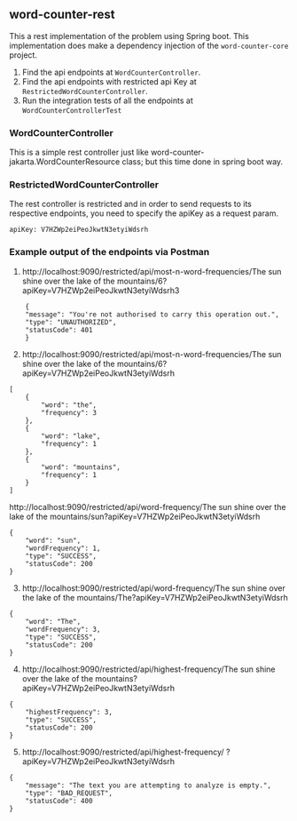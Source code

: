 ## word-counter-rest

This a rest implementation of the problem using Spring boot.
This implementation does make a dependency injection of the `word-counter-core` project.

1. Find the api endpoints at `WordCounterController`.
2. Find the api endpoints with restricted api Key at `RestrictedWordCounterController`.
3. Run the integration tests of all the endpoints at `WordCounterControllerTest`

### WordCounterController

This is a simple rest controller just like word-counter-jakarta.WordCounterResource class;
but this time done in spring boot way.

### RestrictedWordCounterController

The rest controller is restricted and in order to send requests to its respective endpoints,
you need to specify the apiKey as a request param.

`apiKey: V7HZWp2eiPeoJkwtN3etyiWdsrh
`

### Example output of the endpoints via Postman

1. http://localhost:9090/restricted/api/most-n-word-frequencies/The sun shine over the lake of the
   mountains/6?apiKey=V7HZWp2eiPeoJkwtN3etyiWdsrh3

```
    {
    "message": "You're not authorised to carry this operation out.",
    "type": "UNAUTHORIZED",
    "statusCode": 401
    }
```

2. http://localhost:9090/restricted/api/most-n-word-frequencies/The sun shine over the lake of the
   mountains/6?apiKey=V7HZWp2eiPeoJkwtN3etyiWdsrh

```
[
    {
        "word": "the",
        "frequency": 3
    },
    {
        "word": "lake",
        "frequency": 1
    },
    {
        "word": "mountains",
        "frequency": 1
    }
]
```

http://localhost:9090/restricted/api/word-frequency/The sun shine over the lake of the
mountains/sun?apiKey=V7HZWp2eiPeoJkwtN3etyiWdsrh

```
{
    "word": "sun",
    "wordFrequency": 1,
    "type": "SUCCESS",
    "statusCode": 200
}
```

3. http://localhost:9090/restricted/api/word-frequency/The sun shine over the lake of the
   mountains/The?apiKey=V7HZWp2eiPeoJkwtN3etyiWdsrh

```
{
    "word": "The",
    "wordFrequency": 3,
    "type": "SUCCESS",
    "statusCode": 200
}
```

4. http://localhost:9090/restricted/api/highest-frequency/The sun shine over the lake of the
   mountains?apiKey=V7HZWp2eiPeoJkwtN3etyiWdsrh

```
{
    "highestFrequency": 3,
    "type": "SUCCESS",
    "statusCode": 200
}
```

5. http://localhost:9090/restricted/api/highest-frequency/ ?apiKey=V7HZWp2eiPeoJkwtN3etyiWdsrh

```
{
    "message": "The text you are attempting to analyze is empty.",
    "type": "BAD_REQUEST",
    "statusCode": 400
}
```